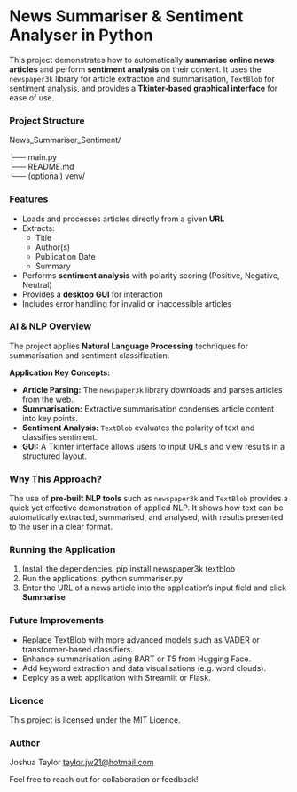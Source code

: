 # News Summariser & Sentiment Analyser in Python  

This project demonstrates how to automatically **summarise online news articles** and perform **sentiment analysis** on their content. It uses the `newspaper3k` library for article extraction and summarisation, `TextBlob` for sentiment analysis, and provides a **Tkinter-based graphical interface** for ease of use.  

### Project Structure  

News_Summariser_Sentiment/

├── main.py                 
├── README.md             
└── (optional) venv/     

### Features  

- Loads and processes articles directly from a given **URL**  
- Extracts:  
  - Title  
  - Author(s)  
  - Publication Date  
  - Summary  
- Performs **sentiment analysis** with polarity scoring (Positive, Negative, Neutral)  
- Provides a **desktop GUI** for interaction  
- Includes error handling for invalid or inaccessible articles  

### AI & NLP Overview  

The project applies **Natural Language Processing** techniques for summarisation and sentiment classification.  

**Application Key Concepts:**  
- **Article Parsing:** The `newspaper3k` library downloads and parses articles from the web.  
- **Summarisation:** Extractive summarisation condenses article content into key points.  
- **Sentiment Analysis:** `TextBlob` evaluates the polarity of text and classifies sentiment.  
- **GUI:** A Tkinter interface allows users to input URLs and view results in a structured layout.  

### Why This Approach?  

The use of **pre-built NLP tools** such as `newspaper3k` and `TextBlob` provides a quick yet effective demonstration of applied NLP. It shows how text can be automatically extracted, summarised, and analysed, with results presented to the user in a clear format. 

### Running the Application  

1. Install the dependencies: pip install newspaper3k textblob
3. Run the applications: python summariser.py
4. Enter the URL of a news article into the application’s input field and click **Summarise**

### Future Improvements

- Replace TextBlob with more advanced models such as VADER or transformer-based classifiers.
- Enhance summarisation using BART or T5 from Hugging Face.
- Add keyword extraction and data visualisations (e.g. word clouds).
- Deploy as a web application with Streamlit or Flask.

### Licence

This project is licensed under the MIT Licence.

### Author

Joshua Taylor
taylor.jw21@hotmail.com

Feel free to reach out for collaboration or feedback!

